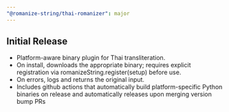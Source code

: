 ```yaml
---
"@romanize-string/thai-romanizer": major
---
```


## Initial Release

- Platform-aware binary plugin for Thai transliteration.
- On install, downloads the appropriate binary; requires explicit registration via romanizeString.register(setup) before use.
- On errors, logs and returns the original input.
- Includes github actions that automatically build platform-specific Python binaries on release and automatically releases upon merging version bump PRs
